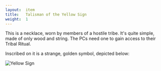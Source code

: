 ```yaml
---
layout:  item
title:   Talisman of the Yellow Sign
weight:  1
---
```


This is a necklace, worn by members of a hostile tribe.
It's quite simple, made of only wood and string.
The PCs need one to gain access to their Tribal Ritual.

Inscribed on it is a strange, golden symbol, depicted below:

![Yellow Sign]({{site.baseurl}}/assets/yellow-sign.png)





